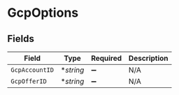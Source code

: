 # GcpOptions


## Fields

| Field              | Type               | Required           | Description        |
| ------------------ | ------------------ | ------------------ | ------------------ |
| `GcpAccountID`     | **string*          | :heavy_minus_sign: | N/A                |
| `GcpOfferID`       | **string*          | :heavy_minus_sign: | N/A                |